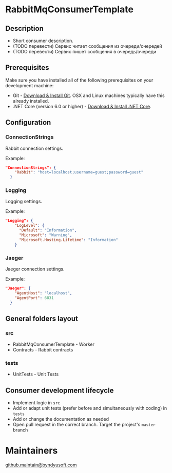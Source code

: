# RabbitMqConsumerTemplate

## Description

- Short consumer description. 
- (TODO перевести) Сервис читает сообщения из очереди/очередей
- (TODO перевести) Сервис пишет сообщения в очередь/очереди

## Prerequisites

Make sure you have installed all of the following prerequisites on your development machine:

- Git - [Download & Install Git](https://git-scm.com/downloads). OSX and Linux machines typically have this already installed.
- .NET Core (version 6.0 or higher) - [Download & Install .NET Core](https://dotnet.microsoft.com/download/dotnet-core/6.0).

## Configuration

### ConnectionStrings
Rabbit connection settings.

Example:
```json
"ConnectionStrings": {
    "Rabbit": "host=localhost;username=guest;password=guest"
  }
```

### Logging
Logging settings.

Example:
```json
"Logging": {
    "LogLevel": {
      "Default": "Information",
      "Microsoft": "Warning",
      "Microsoft.Hosting.Lifetime": "Information"
    }
```

### Jaeger
Jaeger connection settings.

Example:
```json
"Jaeger": {
    "AgentHost": "localhost",
    "AgentPort": 6831
  }
```

## General folders layout

### src

- RabbitMqConsumerTemplate - Worker
- Contracts - Rabbit contracts

### tests
- UnitTests - Unit Tests

## Consumer development lifecycle

- Implement logic in `src`
- Add or adapt unit tests (prefer before and simultaneously with coding) in `tests`
- Add or change the documentation as needed
- Open pull request in the correct branch. Target the project's `master` branch

# Maintainers

[github.maintain@byndyusoft.com](mailto:github.maintain@byndyusoft.com)
